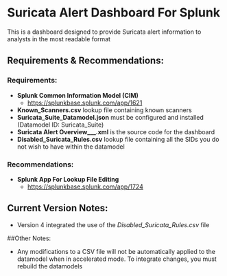 # Suricata Alert Dashboard For Splunk
This is a dashboard designed to provide Suricata alert information to analysts in the most readable format

## Requirements & Recommendations:
### Requirements:
- **Splunk Common Information Model (CIM)**
  - https://splunkbase.splunk.com/app/1621
- **Known_Scanners.csv** lookup file containing known scanners
- **Suricata_Suite_Datamodel.json** must be configured and installed (Datamodel ID: Suricata_Suite)
- **Suricata Alert Overview___.xml** is the source code for the dashboard
- **Disabled_Suricata_Rules.csv** lookup file containing all the SIDs you do not wish to have within the datamodel
### Recommendations: 
- **Splunk App For Lookup File Editing**
  - https://splunkbase.splunk.com/app/1724

## Current Version Notes:
- Version 4 integrated the use of the _Disabled_Suricata_Rules.csv_ file

##Other Notes:
- Any modifications to a CSV file will not be automatically applied to the datamodel when in accelerated mode. To integrate changes, you must rebuild the datamodels
